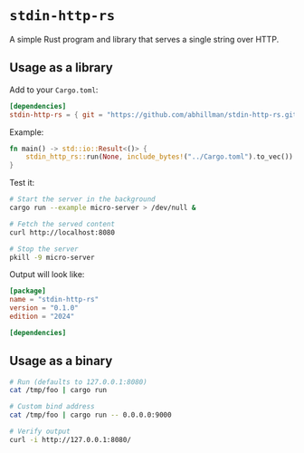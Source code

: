 # `stdin-http-rs`

A simple Rust program and library that serves a single string over HTTP.

## Usage as a library

Add to your `Cargo.toml`:

```toml
[dependencies]
stdin-http-rs = { git = "https://github.com/abhillman/stdin-http-rs.git", tag = "0.0.1" }
```

Example:

```rust
fn main() -> std::io::Result<()> {
    stdin_http_rs::run(None, include_bytes!("../Cargo.toml").to_vec())
}
```

Test it:

```bash
# Start the server in the background
cargo run --example micro-server > /dev/null &

# Fetch the served content
curl http://localhost:8080

# Stop the server
pkill -9 micro-server
```

Output will look like:

```toml
[package]
name = "stdin-http-rs"
version = "0.1.0"
edition = "2024"

[dependencies]
```

## Usage as a binary

```bash
# Run (defaults to 127.0.0.1:8080)
cat /tmp/foo | cargo run

# Custom bind address
cat /tmp/foo | cargo run -- 0.0.0.0:9000

# Verify output
curl -i http://127.0.0.1:8080/
```
